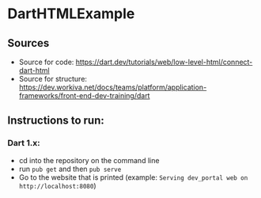 # DartHTMLExample

## Sources
* Source for code: https://dart.dev/tutorials/web/low-level-html/connect-dart-html
* Source for structure: https://dev.workiva.net/docs/teams/platform/application-frameworks/front-end-dev-training/dart

## Instructions to run:
### Dart 1.x:
* cd into the repository on the command line
* run `pub get` and then `pub serve`
* Go to the website that is printed (example: `Serving dev_portal web on http://localhost:8080`)
